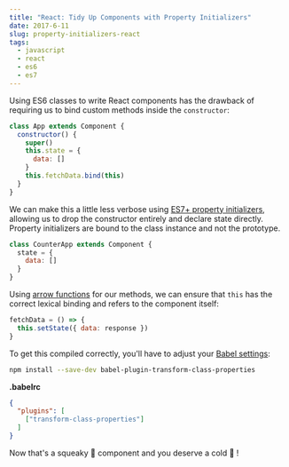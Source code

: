 ```yaml
---
title: "React: Tidy Up Components with Property Initializers"
date: 2017-6-11
slug: property-initializers-react
tags:
  - javascript
  - react
  - es6
  - es7
---
```


Using ES6 classes to write React components has the drawback of requiring us to bind custom methods inside the `constructor`:

```javascript
class App extends Component {
  constructor() {
    super()
    this.state = {
      data: []
    }
    this.fetchData.bind(this)
  }
}
```

We can make this a little less verbose using [ES7+ property initializers](https://github.com/tc39/proposal-class-public-fields), allowing us to drop the constructor entirely and declare state directly. Property initializers are bound to the class instance and not the prototype.

```javascript
class CounterApp extends Component {
  state = {
    data: []
  }
}
```

Using [arrow functions](https://developer.mozilla.org/en-US/docs/Web/JavaScript/Reference/Functions/Arrow_functions) for our methods, we can ensure that `this` has the correct lexical binding and refers to the component itself:

```javascript
fetchData = () => {
  this.setState({ data: response })
}
```

To get this compiled correctly, you'll have to adjust your [Babel settings](https://babeljs.io/docs/plugins/transform-class-properties):

```bash
npm install --save-dev babel-plugin-transform-class-properties
```

__.babelrc__
```json
{
  "plugins": [
    ["transform-class-properties"]
  ]
}
```

Now that's a squeaky 🛁 component and you deserve a cold 🍺 !
